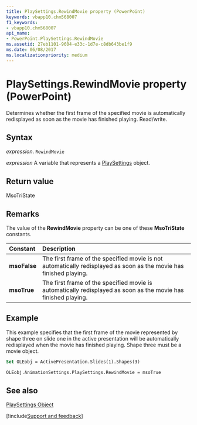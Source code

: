 ```yaml
---
title: PlaySettings.RewindMovie property (PowerPoint)
keywords: vbapp10.chm568007
f1_keywords:
- vbapp10.chm568007
api_name:
- PowerPoint.PlaySettings.RewindMovie
ms.assetid: 27eb1101-9604-e33c-1d7e-c8db643be1f9
ms.date: 06/08/2017
ms.localizationpriority: medium
---
```



# PlaySettings.RewindMovie property (PowerPoint)

Determines whether the first frame of the specified movie is automatically redisplayed as soon as the movie has finished playing. Read/write.


## Syntax

_expression_. `RewindMovie`

_expression_ A variable that represents a [PlaySettings](PowerPoint.PlaySettings.md) object.


## Return value

MsoTriState


## Remarks

The value of the **RewindMovie** property can be one of these **MsoTriState** constants.



|Constant|Description|
|:-----|:-----|
|**msoFalse**|The first frame of the specified movie is not automatically redisplayed as soon as the movie has finished playing.|
|**msoTrue**| The first frame of the specified movie is automatically redisplayed as soon as the movie has finished playing.|

## Example

This example specifies that the first frame of the movie represented by shape three on slide one in the active presentation will be automatically redisplayed when the movie has finished playing. Shape three must be a movie object.


```vb
Set OLEobj = ActivePresentation.Slides(1).Shapes(3)

OLEobj.AnimationSettings.PlaySettings.RewindMovie = msoTrue
```


## See also


[PlaySettings Object](PowerPoint.PlaySettings.md)

[!include[Support and feedback](~/includes/feedback-boilerplate.md)]